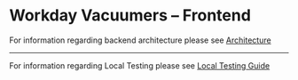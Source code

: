 # Workday Vacuumers – Frontend

For information regarding backend architecture please see [Architecture](../documentation/frontend_architecture.md)

---

For information regarding Local Testing please see [Local Testing Guide](../documentation/local_testing.md)